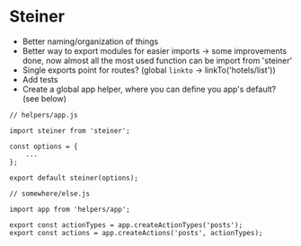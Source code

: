 # Steiner

- Better naming/organization of things
- Better way to export modules for easier imports -> some improvements done, now almost all the most used function can be import from 'steiner'
- Single exports point for routes? (global `linkto` -> linkTo('hotels/list'))
- Add tests
- Create a global app helper, where you can define you app's default? (see below)

```javascripts
// helpers/app.js

import steiner from 'steiner';

const options = {
    ...
};

export default steiner(options);

// somewhere/else.js

import app from 'helpers/app';

export const actionTypes = app.createActionTypes('posts');
export const actions = app.createActions('posts', actionTypes);
```
